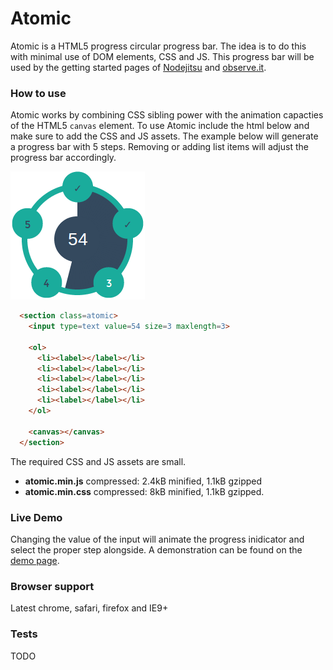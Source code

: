 # Atomic

Atomic is a HTML5 progress circular progress bar. The idea is to do this with
minimal use of DOM elements, CSS and JS. This progress bar will be used by the
getting started pages of [Nodejitsu](https://www.nodejitsu.com/) and
[observe.it](https://observe.it).

### How to use

Atomic works by combining CSS sibling power with the animation capacties of the
HTML5 `canvas` element. To use Atomic include the html below and make sure to
add the CSS and JS assets. The example below will generate a progress bar with 5
steps. Removing or adding list items will adjust the progress bar accordingly.

![Atomic](demo/atomic.png)

```html
  <section class=atomic>
    <input type=text value=54 size=3 maxlength=3>

    <ol>
      <li><label></label></li>
      <li><label></label></li>
      <li><label></label></li>
      <li><label></label></li>
      <li><label></label></li>
    </ol>

    <canvas></canvas>
  </section>
```

The required CSS and JS assets are small.
 - **atomic.min.js** compressed: 2.4kB minified, 1.1kB gzipped
 - **atomic.min.css** compressed: 8kB minified, 1.1kB gzipped.

### Live Demo

Changing the value of the input will animate the progress inidicator and select
the proper step alongside. A demonstration can be found on the
[demo page](http://swaagie.github.io/atomic).

### Browser support

Latest chrome, safari, firefox and IE9+

### Tests

TODO
